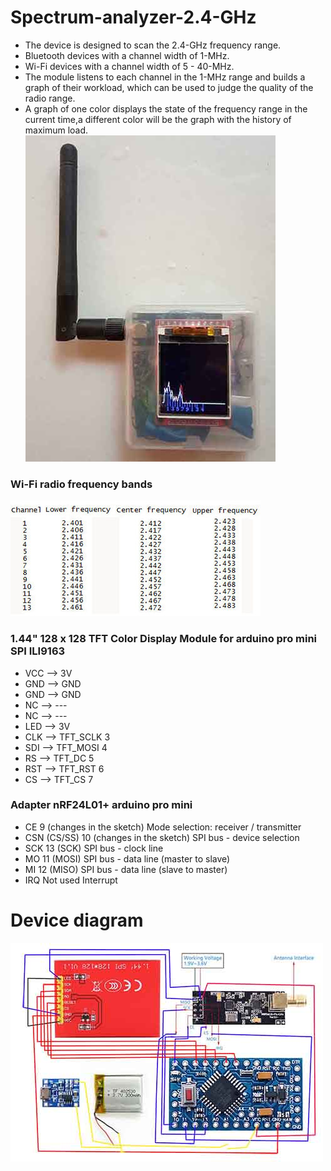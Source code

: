 # Spectrum-analyzer-2.4-GHz
* The device is designed to scan the 2.4-GHz frequency range.
* Bluetooth devices with a channel width of 1-MHz.
* Wi-Fi devices with a channel width of 5 - 40-MHz.
* The module listens to each channel in the 1-MHz range and builds a graph of their workload, which can be used to judge the quality of the radio range.
* A graph of one color displays the state of the frequency range in the current time,a different color will be the graph with the history of maximum load.
![Arduino Pro Mini](Scanner4.jpg)

### Wi-Fi radio frequency bands
![Wi-Fi radio frequency bands](chh.jpg)


### 1.44" 128 x 128 TFT Color Display Module for arduino pro mini SPI ILI9163
* VCC  -->  3V        
* GND  -->  GND       
* GND  -->  GND
* NC   -->  ---
* NC   -->  ---
* LED  -->  3V        
* CLK  -->  TFT_SCLK   3 
* SDI  -->  TFT_MOSI   4  
* RS   -->  TFT_DC     5 
* RST  -->  TFT_RST    6      
* CS   -->  TFT_CS     7

### Adapter nRF24L01+ arduino pro mini
* CE           9 (changes in the sketch) Mode selection: receiver / transmitter
* CSN (CS/SS) 10 (changes in the sketch) SPI bus - device selection
* SCK         13 (SCK) SPI bus - clock line
* MO          11 (MOSI) SPI bus - data line (master to slave)
* MI          12 (MISO) SPI bus - data line (slave to master)
* IRQ         Not used Interrupt

# Device diagram
![Arduino Pro Mini](SH.jpg)
